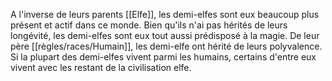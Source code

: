 A l'inverse de leurs parents [[Elfe]], les demi-elfes sont eux beaucoup plus présent et actif dans ce monde. Bien qu'ils n'ai pas hérités de leurs longévité, les demi-elfes sont eux tout aussi prédisposé à la magie. De leur père [[règles/races/Humain]], les demi-elfe ont hérité de leurs polyvalence.
Si la plupart des demi-elfes vivent parmi les humains, certains d'entre eux vivent avec les restant de la civilisation elfe.
